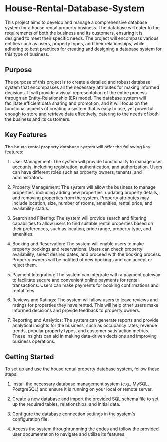 # House-Rental-Database-System

This project aims to develop and manage a comprehensive database system for a house rental property business. The database will cater to the requirements of both the business and its customers, ensuring it is designed to meet their specific needs. The project will encompass various entities such as users, property types, and their relationships, while adhering to best practices for creating and designing a database system for this type of business.

## Purpose

The purpose of this project is to create a detailed and robust database system that encompasses all the necessary attributes for making informed decisions. It will provide a visual representation of the entire process through an Entity-Relationship (ER) model. The database system will facilitate efficient data sharing and promotion, and it will focus on the functional aspects of creating a system that is easy to use, yet powerful enough to store and retrieve data effectively, catering to the needs of both the business and its customers.

## Key Features

The house rental property database system will offer the following key features:

1. User Management: The system will provide functionality to manage user accounts, including registration, authentication, and authorization. Users can have different roles such as property owners, tenants, and administrators.

2. Property Management: The system will allow the business to manage properties, including adding new properties, updating property details, and removing properties from the system. Property attributes may include location, size, number of rooms, amenities, rental price, and availability status.

3. Search and Filtering: The system will provide search and filtering capabilities to allow users to find suitable rental properties based on their preferences, such as location, price range, property type, and amenities.

4. Booking and Reservation: The system will enable users to make property bookings and reservations. Users can check property availability, select desired dates, and proceed with the booking process. Property owners will be notified of new bookings and can accept or reject them.

5. Payment Integration: The system can integrate with a payment gateway to facilitate secure and convenient online payments for rental transactions. Users can make payments for booking confirmations and rental fees.

6. Reviews and Ratings: The system will allow users to leave reviews and ratings for properties they have rented. This will help other users make informed decisions and provide feedback to property owners.

7. Reporting and Analytics: The system can generate reports and provide analytical insights for the business, such as occupancy rates, revenue trends, popular property types, and customer satisfaction metrics. These insights can aid in making data-driven decisions and improving business operations.

## Getting Started

To set up and use the house rental property database system, follow these steps:

1. Install the necessary database management system (e.g., MySQL, PostgreSQL) and ensure it is running on your local or remote server.

2. Create a new database and import the provided SQL schema file to set up the required tables, relationships, and initial data.

3. Configure the database connection settings in the system's configuration file.

4. Access the system throughrunnning the codes and follow the provided user documentation to navigate and utilize its features.

